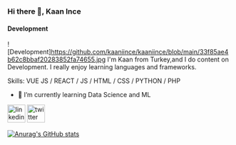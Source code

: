 ### Hi there 👋, Kaan Ince
#### Development
![Development]https://github.com/kaaniince/kaaniince/blob/main/33f85ae4b62c8bbaf20283852fa74655.jpg
I'm Kaan from Turkey,and I do content on Development. I really enjoy learning languages and frameworks.

Skills: VUE JS / REACT / JS / HTML / CSS / PYTHON / PHP

- 🌱 I’m currently learning Data Science and ML 


[<img src='https://cdn.jsdelivr.net/npm/simple-icons@3.0.1/icons/linkedin.svg' alt='linkedin' height='40'>](https://www.linkedin.com/in/kaaniince/)  [<img src='https://cdn.jsdelivr.net/npm/simple-icons@3.0.1/icons/twitter.svg' alt='twitter' height='40'>](https://twitter.com/iincekaan)  


[![Anurag's GitHub stats](https://github-readme-stats.vercel.app/api?username=kaaniince)](https://github.com/anuraghazra/github-readme-stats)

